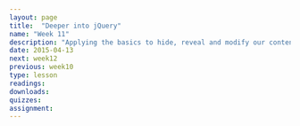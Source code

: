 ```yaml
---
layout: page
title:  "Deeper into jQuery"
name: "Week 11"
description: "Applying the basics to hide, reveal and modify our content dynamically."
date: 2015-04-13
next: week12
previous: week10
type: lesson
readings: 
downloads: 
quizzes: 
assignment: 
---
```

